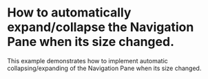 # How to automatically expand/collapse the Navigation Pane when its size changed. 


<p>This example demonstrates how to implement automatic collapsing/expanding of the Navigation Pane when its size changed.</p>

<br/>


